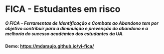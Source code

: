 # FICA - Estudantes em risco

##### O FICA – Ferramentas de Identificação e Combate ao Abandono tem por objetivo contribuir para a diminuição e prevenção do abandono e a melhoria do sucesso académico dos estudantes da UA.

#### Demo: https://mdaraujo.github.io/vi-fica/
